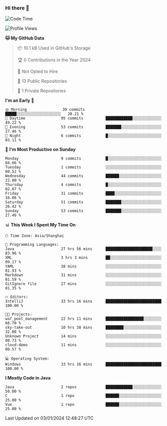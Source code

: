 ### Hi there 👋
<!--START_SECTION:waka-->
![Code Time](http://img.shields.io/badge/Code%20Time-155%20hrs%2051%20mins-blue)

![Profile Views](http://img.shields.io/badge/Profile%20Views-0-blue)

**🐱 My GitHub Data** 

> 📦 10.1 kB Used in GitHub's Storage 
 > 
> 🏆 0 Contributions in the Year 2024
 > 
> 🚫 Not Opted to Hire
 > 
> 📜 13 Public Repositories 
 > 
> 🔑 1 Private Repositories 
 > 
**I'm an Early 🐤** 

```text
🌞 Morning                39 commits          █████░░░░░░░░░░░░░░░░░░░░   20.21 % 
🌆 Daytime                95 commits          ████████████░░░░░░░░░░░░░   49.22 % 
🌃 Evening                53 commits          ███████░░░░░░░░░░░░░░░░░░   27.46 % 
🌙 Night                  6 commits           █░░░░░░░░░░░░░░░░░░░░░░░░   03.11 % 
```
📅 **I'm Most Productive on Sunday** 

```text
Monday                   9 commits           █░░░░░░░░░░░░░░░░░░░░░░░░   04.66 % 
Tuesday                  1 commits           ░░░░░░░░░░░░░░░░░░░░░░░░░   00.52 % 
Wednesday                44 commits          ██████░░░░░░░░░░░░░░░░░░░   22.80 % 
Thursday                 4 commits           █░░░░░░░░░░░░░░░░░░░░░░░░   02.07 % 
Friday                   31 commits          ████░░░░░░░░░░░░░░░░░░░░░   16.06 % 
Saturday                 51 commits          ███████░░░░░░░░░░░░░░░░░░   26.42 % 
Sunday                   53 commits          ███████░░░░░░░░░░░░░░░░░░   27.46 % 
```


📊 **This Week I Spent My Time On** 

```text
🕑︎ Time Zone: Asia/Shanghai

💬 Programming Languages: 
Java                     27 hrs 56 mins      █████████████████████░░░░   83.96 % 
XML                      3 hrs 3 mins        ██░░░░░░░░░░░░░░░░░░░░░░░   09.17 % 
YAML                     38 mins             ░░░░░░░░░░░░░░░░░░░░░░░░░   01.93 % 
Markdown                 31 mins             ░░░░░░░░░░░░░░░░░░░░░░░░░   01.59 % 
GitIgnore file           27 mins             ░░░░░░░░░░░░░░░░░░░░░░░░░   01.35 % 

🔥 Editors: 
IntelliJ                 33 hrs 16 mins      █████████████████████████   100.00 % 

🐱‍💻 Projects: 
waf_pool_management      22 hrs 11 mins      █████████████████░░░░░░░░   66.70 % 
sky-take-out             10 hrs 38 mins      ████████░░░░░░░░░░░░░░░░░   32.00 % 
Unknown Project          14 mins             ░░░░░░░░░░░░░░░░░░░░░░░░░   00.73 % 
cloud-demo               11 mins             ░░░░░░░░░░░░░░░░░░░░░░░░░   00.57 % 

💻 Operating System: 
Windows                  33 hrs 16 mins      █████████████████████████   100.00 % 
```

**I Mostly Code in Java** 

```text
Java                     2 repos             ████████████░░░░░░░░░░░░░   50.00 % 
C                        1 repo              ██████░░░░░░░░░░░░░░░░░░░   25.00 % 
Vue                      1 repo              ██████░░░░░░░░░░░░░░░░░░░   25.00 % 
```




 Last Updated on 03/01/2024 12:48:27 UTC
<!--END_SECTION:waka-->
<!--
**0Cherish/0Cherish** is a ✨ _special_ ✨ repository because its `README.md` (this file) appears on your GitHub profile.

Here are some ideas to get you started:

- 🔭 I’m currently working on ...
- 🌱 I’m currently learning ...
- 👯 I’m looking to collaborate on ...
- 🤔 I’m looking for help with ...
- 💬 Ask me about ...
- 📫 How to reach me: ...
- 😄 Pronouns: ...
- ⚡ Fun fact: ...
-->
